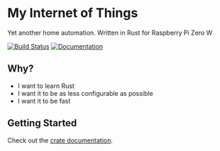 # My Internet of Things

Yet another home automation. Written in Rust for Raspberry Pi Zero W

[![Build Status](https://travis-ci.com/eigenein/my-iot-rs.svg?branch=master)](https://travis-ci.com/eigenein/my-iot-rs)
[![Documentation](https://img.shields.io/badge/-Documentation-important.svg)](https://eigenein.github.io/my-iot-rs/my_iot/)

## Why?

- I want to learn Rust
- I want it to be as less configurable as possible
- I want it to be fast

## Getting Started

Check out the [crate documentation](https://eigenein.github.io/my-iot-rs/my_iot/).
